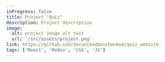 ```yaml
---
inProgress: false
title: Project "Quiz"
description: Project description
image:
  alt: project image alt text
  url: '/src/assets/project.png'
link: https://github.com/Veronika4Donchenko4/quiz_website
tags: ['React', 'Redux', 'CSS', 'JS']
---
```

